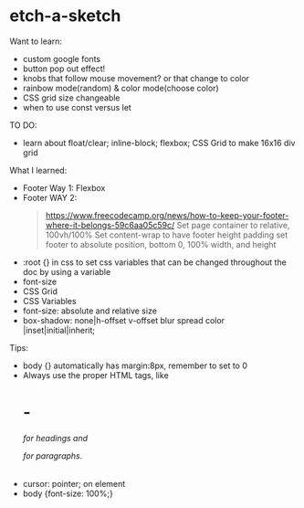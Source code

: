 # etch-a-sketch

Want to learn:
- custom google fonts
- button pop out effect!
- knobs that follow mouse movement? or that change to color
- rainbow mode(random) & color mode(choose color)
- CSS grid size changeable
- when to use const versus let


TO DO:
- learn about float/clear; inline-block; flexbox; CSS Grid to make 16x16 div grid



What I learned:
- Footer Way 1: Flexbox 
- Footer WAY 2:
  > https://www.freecodecamp.org/news/how-to-keep-your-footer-where-it-belongs-59c6aa05c59c/
  > Set page container to relative, 100vh/100%
  > Set content-wrap to have footer height padding
  > set footer to absolute position, bottom 0, 100% width, and height
- :root {} in css to set css variables that can be changed throughout the doc by using a variable
- font-size
- CSS Grid
- CSS Variables
- font-size: absolute and relative size
- box-shadow: none|h-offset v-offset blur spread color |inset|initial|inherit;



Tips:
- body {} automatically has margin:8px, remember to set to 0
- Always use the proper HTML tags, like <h1> - <h6> for headings and <p> for paragraphs.
- cursor: pointer; on element
- body {font-size: 100%;}